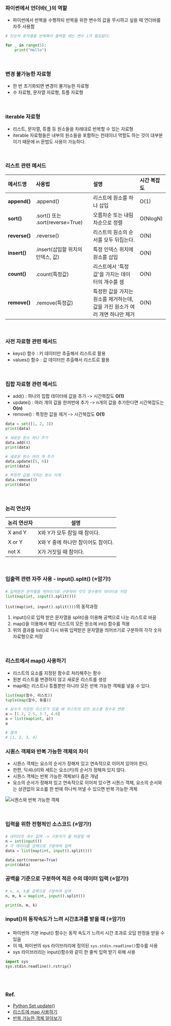 ### 파이썬에서 언더바(`_`)의 역할

* 파이썬에서 반복을 수행하되 반복을 위한 변수의 값을 무시하고 싶을 때 언더바를 자주 사용함
```python
# 단순히 문자열을 반복해서 출력할 때는 변수 i가 필요없다.

for _ in range(5):
    print("Hello")
```

<br/>

### 변경 불가능한 자료형

* 한 번 초기화되면 변경이 불가능한 자료형
* 수 자료형, 문자열 자료형, 튜플 자료형

<br/>

### iterable 자료형

* 리스트, 문자열, 튜플 등 원소들을 차례대로 반복할 수 있는 자료형
* iterable 자료형들은 내부의 원소들을 포함하는 컨테이너 역할도 하는 것이 대부분이기 때문에 in 문법도 사용이 가능하다.

<br/>

### 리스트 관련 메서드

| **메서드명**      | **사용법**                        | **설명**                                       | **시간 복잡도** |
|:--------------|:-------------------------------|:---------------------------------------------|:-----------|
| **append()**  | .append()                      | 리스트에 원소를 하나 삽입                               | O(1)       |
| **sort()**    | .sort() 또는 .sort(reverse=True) | 오름차순 또는 내림차순으로 정렬                            | O(NlogN)   |
| **reverse()** | .reverse()                     | 리스트의 원소의 순서를 모두 뒤집는다.                        | O(N)       |
| **insert()**  | .insert(삽입할 위치의 인덱스, 값)        | 특정 인덱스 위치에 원소를 삽입                            | O(N)       |
| **count()**   | .count(특정값)                    | 리스트에서 '특정값'을 가지는 데이터의 개수를 셈                  | O(N)       |
| **remove()**  | .remove(특정값)                   | 특정한 값을 가지는 원소를 제거하는데, 값을 가진 원소가 여러 개면 하나만 제거 | O(N)       |

<br/>

### 사전 자료형 관련 메서드

* keys() 함수 : 키 데이터만 추출해서 리스트로 활용
* values() 함수 : 값 데이터만 추출해서 리스트로 활용

<br/>

### 집합 자료형 관련 메서드

* add() : 하나의 집합 데이터에 값을 추가 -> 시간복잡도 **O(1)**
* update() : 여러 개의 값을 한꺼번에 추가 -> n개의 값을 추가한다면 시간복잡도는 **O(n)**
* remove() : 특정한 값을 제거 -> 시간복잡도 **O(1)**

```python
data = set([1, 2, 3])
print(data)

# 새로운 원소 하나 추가
data.add(4)
print(data)

# 새로운 원소 여러 개 추가
data.update([5, 6])
print(data)

# 특정한 값을 가지는 원소 삭제
data.remove(3)
print(data)
```

<br/>

### 논리 연산자

| **논리 연산자** | **설명**                |
|------------|-----------------------|
| X and Y    | X와 Y가 모두 참일 때 참이다.    |
| X or Y     | X와 Y 중에 하나만 참이어도 참이다. |
| not X      | X가 거짓일 때 참이다.         |

<br/>

### 입출력 관련 자주 사용 - input().split() (⭐암기!)

```python
# 입력받은 문자열을 띄어쓰기로 구분하여 각각 정수형의 데이터로 저장
list(map(int, input().split()))
```

`list(map(int, input().split()))`의 동작과정

1. input()으로 입력 받은 문자열을 split()을 이용해 공백으로 나눈 리스트로 바꿈
2. map()을 이용해서 해당 리스트의 모든 원소에 int() 함수를 적용
3. 위의 결과를 list()로 다시 바꿔 입력받은 문자열을 띄어쓰기로 구분하여 각각 숫자 자료형으로 저장

<br/>

### 리스트에서 map() 사용하기

* 리스트의 요소를 지정된 함수로 처리해주는 함수
* 원본 리스트를 변경하지 않고 새로운 리스트를 생성
* map에는 리스트나 튜플뿐만 아니라 모든 반복 가능한 객체를 넣을 수 있다.

```python
list(map(함수, 리스트))
tuple(map(함수, 튜플))
```

```python
# 실수가 저장된 리스트가 있을 때 리스트의 모든 요소를 정수로 변환
a = [1.2, 2.5, 3.7, 4.6]
a = list(map(int, a))
a

# 결과
# [1, 2, 3, 4]
```

### 시퀀스 객체와 반복 가능한 객체의 차이

* 시퀀스 객체는 요소의 순서가 정해져 있고 연속적으로 이어져 있어야 한다.
* 한편, 딕셔너리와 세트는 요소(키)의 순서가 정해져 있지 않다.
* 시퀀스 객체는 반복 가능한 객체보다 좁은 개념
* 요소의 순서가 정해져 있고 연속적으로 이어져 있ㅇ면 시퀀스 객체, 요소의 순서와는 상관없이 요소를 한 번에 하나씩 꺼낼 수 있으면 반복 가능한 객체

![시퀀스와 반복 가능한 객체](https://user-images.githubusercontent.com/27791880/209778484-15907a39-bf7e-43d9-9370-0c04d8a36304.png)

<br/>

### 입력을 위한 전형적인 소스코드 (⭐암기!)

```python
# 데이터의 개수 입력 -> 구분자가 줄 바꿈일 때
n = int(input())
# 각 데이터를 공백으로 구분하여 입력
data = list(map(int, input().split()))

data.sort(reverse=True)
print(data)
```

### 공백을 기준으로 구분하여 적은 수의 데이터 입력 (⭐암기!)

```python
# n, m, k를 공백으로 구분하여 입력
n, m, k = map(int, input().split())

print(n, m, k)
```

### input()의 동작속도가 느려 시간초과를 받을 때 (⭐암기!)

* 파이썬의 기본 input() 함수는 동작 속도가 느려서 시간 초과로 오답 판정을 받을 수 있음
* 이 때, 파이썬의 sys 라이브러리에 정의된 `sys.stdin.readline()`함수를 사용
* sys 라이브러리는 input()함수와 같이 한 줄씩 입력 받기 위해 사용

```python
import sys
sys.stdin.readline().rstrip()
```


<br/>
<br/>

### Ref.

* [Python Set update()](https://blog.finxter.com/python-set-update/)
* [리스트에 map 사용하기](https://dojang.io/mod/page/view.php?id=2286)
* [반복 가능한 객체 알아보기](https://dojang.io/mod/page/view.php?id=2405)
